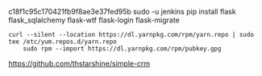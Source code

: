 
c18f1c95c170421fb9f8ae3e37fed95b
sudo -u jenkins pip install flask flask_sqlalchemy flask-wtf flask-login flask-migrate

    curl --silent --location https://dl.yarnpkg.com/rpm/yarn.repo | sudo tee /etc/yum.repos.d/yarn.repo
        sudo rpm --import https://dl.yarnpkg.com/rpm/pubkey.gpg
https://github.com/thstarshine/simple-crm
